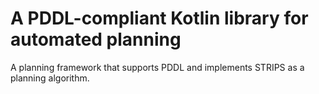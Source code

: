 # A PDDL-compliant Kotlin library for automated planning

A planning framework that supports PDDL and implements STRIPS as a planning algorithm.

